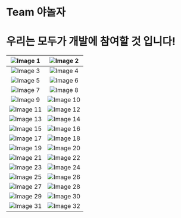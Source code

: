 # Team 야놀자  



# 우리는 모두가 개발에 참여할 것 입니다! 
| ![Image 1](https://github.com/DeveloperAcademy-POSTECH/2024-MC2-A11-YANOLJA/assets/81788774/46643180-a4af-45bb-bde6-11620c0b922e) | ![Image 2](https://github.com/DeveloperAcademy-POSTECH/2024-MC2-A11-YANOLJA/assets/81788774/dbf9382d-7ec2-4f7f-bf07-2b68d7f20b53) |
| :-----------------------------------------------: | :-----------------------------------------------: |
| ![Image 3](https://github.com/DeveloperAcademy-POSTECH/2024-MC2-A11-YANOLJA/assets/81788774/4fdf8c02-0ebb-4300-b966-1df5fd4ab304) | ![Image 4](https://github.com/DeveloperAcademy-POSTECH/2024-MC2-A11-YANOLJA/assets/81788774/2c4541e7-6096-426f-9b76-0eb6de300e8d) |
| ![Image 5](https://github.com/DeveloperAcademy-POSTECH/2024-MC2-A11-YANOLJA/assets/81788774/7103c907-16e2-4f3a-bf0d-cfc4cc92717a) | ![Image 6](https://github.com/DeveloperAcademy-POSTECH/2024-MC2-A11-YANOLJA/assets/81788774/721748ae-a7c1-44cb-819d-7be25845b0cd) |
| ![Image 7](https://github.com/DeveloperAcademy-POSTECH/2024-MC2-A11-YANOLJA/assets/81788774/720fb0e5-2ab4-4392-a85c-862123afffc5) | ![Image 8](https://github.com/DeveloperAcademy-POSTECH/2024-MC2-A11-YANOLJA/assets/81788774/9ec87ae1-12c7-485e-9b6d-79b330f53e43) |
| ![Image 9](https://github.com/DeveloperAcademy-POSTECH/2024-MC2-A11-YANOLJA/assets/81788774/600ea3a0-854f-4555-9827-ba55fc7f538b) | ![Image 10](https://github.com/DeveloperAcademy-POSTECH/2024-MC2-A11-YANOLJA/assets/81788774/4f9dfda3-4951-42c8-97e1-011f2b9c3cf8) |
| ![Image 11](https://github.com/DeveloperAcademy-POSTECH/2024-MC2-A11-YANOLJA/assets/81788774/f48f86af-817e-4616-b7e6-cb486a6cc36c) | ![Image 12](https://github.com/DeveloperAcademy-POSTECH/2024-MC2-A11-YANOLJA/assets/81788774/396e5c9b-4007-46a3-a30a-21fef78ae65c) |
| ![Image 13](https://github.com/DeveloperAcademy-POSTECH/2024-MC2-A11-YANOLJA/assets/81788774/d207edad-d0d0-440f-b947-cd21c3c4f81c) | ![Image 14](https://github.com/DeveloperAcademy-POSTECH/2024-MC2-A11-YANOLJA/assets/81788774/93bcb871-b4ab-4416-b7b9-07554be77380) |
| ![Image 15](https://github.com/DeveloperAcademy-POSTECH/2024-MC2-A11-YANOLJA/assets/81788774/185cf438-855d-461c-ab0e-2b725d4cf290) | ![Image 16](https://github.com/DeveloperAcademy-POSTECH/2024-MC2-A11-YANOLJA/assets/81788774/09b2be81-dd46-48eb-b905-0d0a9b43a882) |
| ![Image 17](https://github.com/DeveloperAcademy-POSTECH/2024-MC2-A11-YANOLJA/assets/81788774/d1a2ae08-4597-493e-b0a6-ded9b382eb2a) | ![Image 18](https://github.com/DeveloperAcademy-POSTECH/2024-MC2-A11-YANOLJA/assets/81788774/22c2eea8-dda0-42d7-a1b9-33fdf791077b) |
| ![Image 19](https://github.com/DeveloperAcademy-POSTECH/2024-MC2-A11-YANOLJA/assets/81788774/82eca14e-27fe-4cfc-98f2-3a14a0fb2b51) | ![Image 20](https://github.com/DeveloperAcademy-POSTECH/2024-MC2-A11-YANOLJA/assets/81788774/1ad68780-9124-4902-b8bf-4f19ad8f50ee) |
| ![Image 21](https://github.com/DeveloperAcademy-POSTECH/2024-MC2-A11-YANOLJA/assets/81788774/ac290abd-c367-4664-bfdf-f36a0c959f0a) | ![Image 22](https://github.com/DeveloperAcademy-POSTECH/2024-MC2-A11-YANOLJA/assets/81788774/cf2fa2d7-5e4f-442f-818a-b1d5404974e7) |
| ![Image 23](https://github.com/DeveloperAcademy-POSTECH/2024-MC2-A11-YANOLJA/assets/81788774/782594ca-6691-4ca2-93ff-2e3120f27656) | ![Image 24](https://github.com/DeveloperAcademy-POSTECH/2024-MC2-A11-YANOLJA/assets/81788774/69dde5a7-a4cf-4136-89a0-d62f33b70180) |
| ![Image 25](https://github.com/DeveloperAcademy-POSTECH/2024-MC2-A11-YANOLJA/assets/81788774/e9ed0049-0f4b-44e8-b422-59f32b7ac073) | ![Image 26](https://github.com/DeveloperAcademy-POSTECH/2024-MC2-A11-YANOLJA/assets/81788774/debcb129-d231-4d2b-8391-7666b970267d) |
| ![Image 27](https://github.com/DeveloperAcademy-POSTECH/2024-MC2-A11-YANOLJA/assets/81788774/114e2791-f62c-4066-ad5f-6f30160b3f05) | ![Image 28](https://github.com/DeveloperAcademy-POSTECH/2024-MC2-A11-YANOLJA/assets/81788774/792c322a-ba99-46ef-a344-9191e7c60a24) |
| ![Image 29](https://github.com/DeveloperAcademy-POSTECH/2024-MC2-A11-YANOLJA/assets/81788774/f57352e2-e615-4e4c-9631-c61cac3152a2) | ![Image 30](https://github.com/DeveloperAcademy-POSTECH/2024-MC2-A11-YANOLJA/assets/81788774/d0ac7273-ff34-4162-b7f7-429ea3c4a785) |
| ![Image 31](https://github.com/DeveloperAcademy-POSTECH/2024-MC2-A11-YANOLJA/assets/81788774/96571633-4502-40e8-9267-6d99bf001918) | ![Image 32](https://github.com/DeveloperAcademy-POSTECH/2024-MC2-A11-YANOLJA/assets/81788774/b432b9e7-0c85-4825-bdd2-4fcb94be84bc) |
